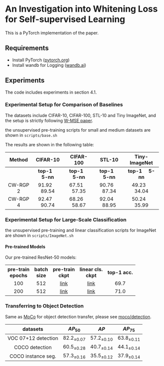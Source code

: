 # An Investigation into Whitening Loss for Self-supervised Learning

This is a PyTorch implementation of the paper.


## Requirements
- Install PyTorch ([pytorch.org](http://pytorch.org))
- Install wandb for Logging ([wandb.ai](https://wandb.ai/)) 

## Experiments
The code includes experiments in section 4.1. 

### Experimental Setup for Comparison of Baselines
The datasets include CIFAR-10, CIFAR-100, STL-10 and Tiny ImageNet, 
and the setup is strictly following [W-MSE paper](https://arxiv.org/abs/2007.06346).

the unsupervised pre-training scripts for small and medium datasets are shown in `scripts/base.sh`

The results are shown in the following table:

| Method   |CIFAR-10 | CIFAR-100 |STL-10 | Tiny-ImageNet |
| :--------:  |:-------------:| :--: | :--: | :--: |
|   | **top-1** &nbsp;&nbsp;&nbsp; **5-nn** |**top-1** &nbsp;&nbsp;&nbsp; **5-nn**  |**top-1** &nbsp;&nbsp;&nbsp; **5-nn** | **top-1** &nbsp;&nbsp;&nbsp; **5-nn** |
| CW-RGP 2|  91.92 &nbsp;&nbsp;&nbsp;   89.54 |  67.51 &nbsp;&nbsp;&nbsp;   57.35  |90.76 &nbsp;&nbsp;&nbsp;   87.34|  49.23 &nbsp;&nbsp;&nbsp;   34.04 |
| CW-RGP 4|  92.47 &nbsp;&nbsp;&nbsp; 90.74| 68.26 &nbsp;&nbsp;&nbsp;  58.67 |92.04 &nbsp;&nbsp;&nbsp; 88.95| 50.24 &nbsp;&nbsp;&nbsp;  35.99 |

### Experimental Setup for Large-Scale Classification

the unsupervised pre-training and linear classification scripts for ImageNet are shown in `scripts/ImageNet.sh`

#### Pre-trained Models
Our pre-trained ResNet-50 models:
<table><tbody>
<!-- START TABLE -->
<!-- TABLE HEADER -->
<th valign="bottom">pre-train<br/>epochs</th>
<th valign="bottom">batch<br/>size</th>
<th valign="bottom">pre-train<br/>ckpt</th>
<th valign="bottom">linear cls.<br/>ckpt</th>
<th valign="center">top-1 acc.</th>
<!-- TABLE BODY -->
<tr>
<td align="center">100</td>
<td align="center">512</td>
<td align="center"><a href="https://drive.google.com/file/d/1p137aJGGtQIKc_UErx1F0IgUeEbhApS5/view?usp=sharing">link</a></td>
<td align="center"><a href="https://drive.google.com/file/d/1xFsZjQZQ1SUPnhZ1MaZlODNjhqdNKW5h/view?usp=sharing">link</a></td>
<td align="center">69.7</td>
</tr>
<tr>
<td align="center">200</td>
<td align="center">512</td>
<td align="center"><a href="https://drive.google.com/file/d/1xMWmEW-AykQ5hdlfir0Tjjn8-UOOMHyx/view?usp=sharing">link</a></td>
<td align="center"><a href="https://drive.google.com/file/d/1mqQS-YwbP7imf2LHRIp-wSmx-8AOjIAm/view?usp=sharing">link</a></td>
<td align="center">71.0</td>
</tr>
</tbody></table>

### Transferring to Object Detection
Same as [MoCo](https://github.com/facebookresearch/moco) for object detection transfer, please see [moco/detection](https://github.com/facebookresearch/moco/tree/master/detection).

| datasets |$AP_{50}$| $AP$ | $AP_{75}$ |
| :----:  |:------:| :--: | :--: | 
| VOC 07+12 detection  | $82.2_{±0.07}$|$57.2_{±0.10}$ | $63.8_{±0.11}$|
| COCO detection| $60.5_{±0.28}$|$40.7_{±0.14}$ | $44.1_{±0.14}$|
| COCO instance seg.| $57.3_{±0.16}$|$35.5_{±0.12}$ | $37.9_{±0.14}$|

